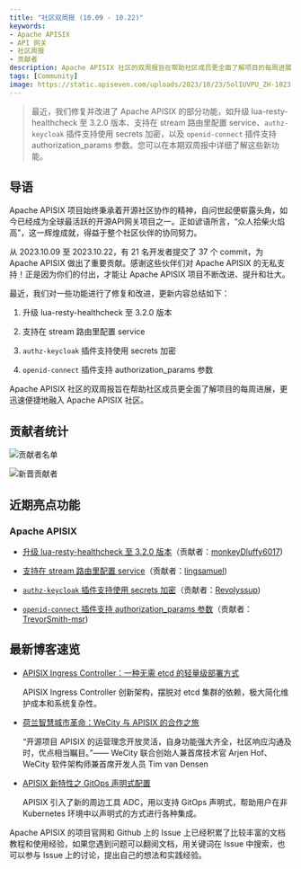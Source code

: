 ```yaml
---
title: "社区双周报 (10.09 - 10.22)"
keywords: 
- Apache APISIX
- API 网关
- 社区周报
- 贡献者
description: Apache APISIX 社区的双周报旨在帮助社区成员更全面了解项目的每周进展，更迅速便捷地融入 Apache APISIX 社区。
tags: [Community]
image: https://static.apiseven.com/uploads/2023/10/23/5olIUVPU_ZH-1023.png
---
```


> 最近，我们修复并改进了 Apache APISIX 的部分功能，如升级 lua-resty-healthcheck 至 3.2.0 版本、支持在 stream 路由里配置 service、`authz-keycloak` 插件支持使用 secrets 加密，以及 `openid-connect` 插件支持 authorization_params 参数。您可以在本期双周报中详细了解这些新功能。
<!--truncate-->

## 导语

Apache APISIX 项目始终秉承着开源社区协作的精神，自问世起便崭露头角，如今已经成为全球最活跃的开源API网关项目之一。正如谚语所言，“众人拾柴火焰高”，这一辉煌成就，得益于整个社区伙伴的协同努力。

从 2023.10.09 至 2023.10.22，有 21 名开发者提交了 37 个 commit，为 Apache APISIX 做出了重要贡献。感谢这些伙伴们对 Apache APISIX 的无私支持！正是因为你们的付出，才能让 Apache APISIX 项目不断改进、提升和壮大。

最近，我们对一些功能进行了修复和改进，更新内容总结如下：

1. 升级 lua-resty-healthcheck 至 3.2.0 版本

2. 支持在 stream 路由里配置 service

3. `authz-keycloak` 插件支持使用 secrets 加密

4. `openid-connect` 插件支持 authorization_params 参数

Apache APISIX 社区的双周报旨在帮助社区成员更全面了解项目的每周进展，更迅速便捷地融入 Apache APISIX 社区。

## 贡献者统计

![贡献者名单](https://static.apiseven.com/uploads/2023/10/23/2nDl86Bc_All-poster.png)

![新晋贡献者](https://static.apiseven.com/uploads/2023/10/27/iEMZzOhZ_New-poster.png)

## 近期亮点功能

### Apache APISIX

- [升级 lua-resty-healthcheck 至 3.2.0 版本](https://github.com/apache/apisix/pull/10307)（贡献者：[monkeyDluffy6017](https://github.com/monkeyDluffy6017))

- [支持在 stream 路由里配置 service](https://github.com/apache/apisix/pull/10298)（贡献者：[lingsamuel](https://github.com/lingsamuel))

- [`authz-keycloak` 插件支持使用 secrets 加密](https://github.com/apache/apisix/pull/10353)（贡献者：[Revolyssup](https://github.com/Revolyssup))

- [`openid-connect` 插件支持 authorization_params 参数](https://github.com/apache/apisix/pull/10058)（贡献者：[TrevorSmith-msr](https://github.com/TrevorSmith-msr))

## 最新博客速览

- [APISIX Ingress Controller：一种无需 etcd 的轻量级部署方式](https://apisix.apache.org/zh/blog/2023/10/18/ingress-apisix/)

  APISIX Ingress Controller 创新架构，摆脱对 etcd 集群的依赖，极大简化维护成本和系统复杂性。

- [荷兰智慧城市革命：WeCity 与 APISIX 的合作之旅](https://apisix.apache.org/zh/blog/2023/10/09/wecity-uses-apisix/)

  “开源项目 APISIX 的运营理念开放灵活，自身功能强大齐全，社区响应沟通及时，优点相当瞩目。”—— WeCity 联合创始人兼首席技术官 Arjen Hof、WeCity 软件架构师兼首席开发人员 Tim van Densen

- [APISIX 新特性之 GitOps 声明式配置](https://apisix.apache.org/zh/blog/2023/10/07/apisix-gitops-adc/)

  APISIX 引入了新的周边工具 ADC，用以支持 GitOps 声明式，帮助用户在非 Kubernetes 环境中以声明式的方式进行各种集成。

Apache APISIX 的项目官网和 Github 上的 Issue 上已经积累了比较丰富的文档教程和使用经验，如果您遇到问题可以翻阅文档，用关键词在 Issue 中搜索，也可以参与 Issue 上的讨论，提出自己的想法和实践经验。
